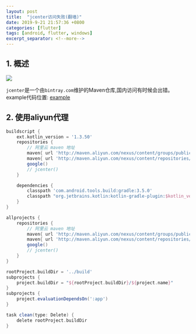 ```yaml
---
layout: post
title:  "jcenter访问失败(翻墙)"
date: 2019-9-21 21:57:36 +0800
categories: [flutter]
tags: [android, flutter, windows]
excerpt_separator: <!--more-->
---
```


## 1. 概述

<img src="https://img.shields.io/badge/flutter-v1.10.4--pre.53-blue" />

`jcenter`是一个由`bintray.com`维护的Maven仓库,国内访问有时候会出错。
example代码位置: [example](https://github.com/kaisawind/flutter_example/tree/07fe5a387678ae76058813ccd5320ac7bb829a63)

## 2. 使用aliyun代理

```gradle
buildscript {
    ext.kotlin_version = '1.3.50'
    repositories {
        // 阿里云 maven 地址
        maven{ url 'http://maven.aliyun.com/nexus/content/groups/public' }
        maven{ url 'http://maven.aliyun.com/nexus/content/repositories/jcenter' }
        google()
        // jcenter()
    }

    dependencies {
        classpath 'com.android.tools.build:gradle:3.5.0'
        classpath "org.jetbrains.kotlin:kotlin-gradle-plugin:$kotlin_version"
    }
}

allprojects {
    repositories {
        // 阿里云 maven 地址
        maven{ url 'http://maven.aliyun.com/nexus/content/groups/public' }
        maven{ url 'http://maven.aliyun.com/nexus/content/repositories/jcenter' }
        google()
        // jcenter()
    }
}

rootProject.buildDir = '../build'
subprojects {
    project.buildDir = "${rootProject.buildDir}/${project.name}"
}
subprojects {
    project.evaluationDependsOn(':app')
}

task clean(type: Delete) {
    delete rootProject.buildDir
}

```